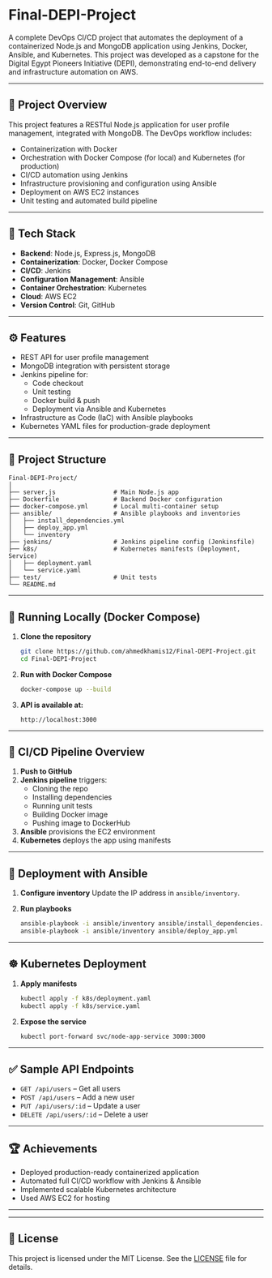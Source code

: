 
# Final-DEPI-Project

A complete DevOps CI/CD project that automates the deployment of a containerized Node.js and MongoDB application using Jenkins, Docker, Ansible, and Kubernetes. This project was developed as a capstone for the Digital Egypt Pioneers Initiative (DEPI), demonstrating end-to-end delivery and infrastructure automation on AWS.

---

## 🚀 Project Overview

This project features a RESTful Node.js application for user profile management, integrated with MongoDB. The DevOps workflow includes:

- Containerization with Docker
- Orchestration with Docker Compose (for local) and Kubernetes (for production)
- CI/CD automation using Jenkins
- Infrastructure provisioning and configuration using Ansible
- Deployment on AWS EC2 instances
- Unit testing and automated build pipeline

---

## 📁 Tech Stack

- **Backend**: Node.js, Express.js, MongoDB
- **Containerization**: Docker, Docker Compose
- **CI/CD**: Jenkins
- **Configuration Management**: Ansible
- **Container Orchestration**: Kubernetes
- **Cloud**: AWS EC2
- **Version Control**: Git, GitHub

---

## ⚙️ Features

- REST API for user profile management
- MongoDB integration with persistent storage
- Jenkins pipeline for:
  - Code checkout
  - Unit testing
  - Docker build & push
  - Deployment via Ansible and Kubernetes
- Infrastructure as Code (IaC) with Ansible playbooks
- Kubernetes YAML files for production-grade deployment

---

## 🧩 Project Structure

```
Final-DEPI-Project/
│
├── server.js                # Main Node.js app
├── Dockerfile               # Backend Docker configuration
├── docker-compose.yml       # Local multi-container setup
├── ansible/                 # Ansible playbooks and inventories
│   ├── install_dependencies.yml
│   ├── deploy_app.yml
│   └── inventory
├── jenkins/                 # Jenkins pipeline config (Jenkinsfile)
├── k8s/                     # Kubernetes manifests (Deployment, Service)
│   ├── deployment.yaml
│   └── service.yaml
├── test/                    # Unit tests
└── README.md
```

---

## 🧪 Running Locally (Docker Compose)

1. **Clone the repository**
   ```bash
   git clone https://github.com/ahmedkhamis12/Final-DEPI-Project.git
   cd Final-DEPI-Project
   ```

2. **Run with Docker Compose**
   ```bash
   docker-compose up --build
   ```

3. **API is available at:**
   ```
   http://localhost:3000
   ```

---

## 🔄 CI/CD Pipeline Overview

1. **Push to GitHub**
2. **Jenkins pipeline** triggers:
   - Cloning the repo
   - Installing dependencies
   - Running unit tests
   - Building Docker image
   - Pushing image to DockerHub
3. **Ansible** provisions the EC2 environment
4. **Kubernetes** deploys the app using manifests

---

## 🧰 Deployment with Ansible

1. **Configure inventory**
   Update the IP address in `ansible/inventory`.

2. **Run playbooks**
   ```bash
   ansible-playbook -i ansible/inventory ansible/install_dependencies.yml
   ansible-playbook -i ansible/inventory ansible/deploy_app.yml
   ```

---

## ☸️ Kubernetes Deployment

1. **Apply manifests**
   ```bash
   kubectl apply -f k8s/deployment.yaml
   kubectl apply -f k8s/service.yaml
   ```

2. **Expose the service**
   ```bash
   kubectl port-forward svc/node-app-service 3000:3000
   ```

---

## ✅ Sample API Endpoints

- `GET /api/users` – Get all users  
- `POST /api/users` – Add a new user  
- `PUT /api/users/:id` – Update a user  
- `DELETE /api/users/:id` – Delete a user  

---



## 🏆 Achievements

- Deployed production-ready containerized application
- Automated full CI/CD workflow with Jenkins & Ansible
- Implemented scalable Kubernetes architecture
- Used AWS EC2 for hosting

---



---

## 📄 License

This project is licensed under the MIT License. See the [LICENSE](LICENSE) file for details.
